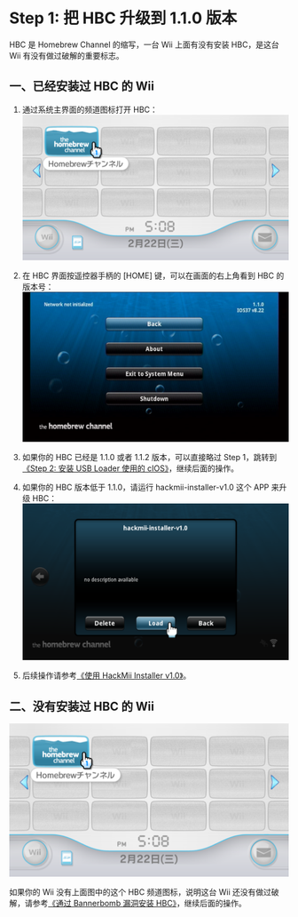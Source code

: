 # Step 1: 把 HBC 升级到 1.1.0 版本

HBC 是 Homebrew Channel 的缩写，一台 Wii 上面有没有安装 HBC，是这台 Wii 有没有做过破解的重要标志。

## 一、已经安装过 HBC 的 Wii

1. 通过系统主界面的频道图标打开 HBC：
  ![](./hbc-icon.png)

2. 在 HBC 界面按遥控器手柄的 [HOME] 键，可以在画面的右上角看到 HBC 的版本号：
  ![](./hbc-1.1.0.png)

3. 如果你的 HBC 已经是 1.1.0 或者 1.1.2 版本，可以直接略过 Step 1，跳转到[《Step 2: 安装 USB Loader 使用的 cIOS》](../yawmME/README.md)，继续后面的操作。

4. 如果你的 HBC 版本低于 1.1.0，请运行 hackmii-installer-v1.0 这个 APP 来升级 HBC：
  ![](../hackmii-installer-v1.0/hmiv1.0.png)

5. 后续操作请参考[《使用 HackMii Installer v1.0》](../hackmii-installer-v1.0/README.md)。


## 二、没有安装过 HBC 的 Wii

  ![](./hbc-icon.png)

如果你的 Wii 没有上面图中的这个 HBC 频道图标，说明这台 Wii 还没有做过破解，请参考[《通过 Bannerbomb 漏洞安装 HBC》](../bannerbomb-v1/README.md)，继续后面的操作。
